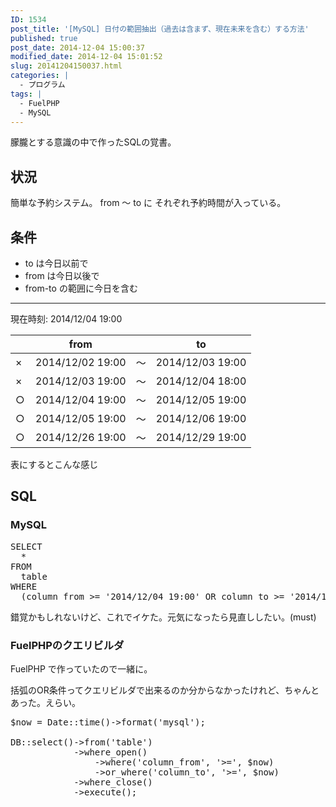 ```yaml
---
ID: 1534
post_title: '[MySQL] 日付の範囲抽出（過去は含まず、現在未来を含む）する方法'
published: true
post_date: 2014-12-04 15:00:37
modified_date: 2014-12-04 15:01:52
slug: 20141204150037.html
categories: |
  - プログラム
tags: |
  - FuelPHP
  - MySQL
---
```

朦朧とする意識の中で作ったSQLの覚書。
<!--more-->
<h2>状況</h2>
簡単な予約システム。
from ～ to に  それぞれ予約時間が入っている。

<h2>条件</h2>
<ul>
<li>to は今日以前で</li>
<li>from は今日以後で</li>
<li>from-to の範囲に今日を含む</li>
</ul>

<hr>

現在時刻: 2014/12/04 19:00
<table class="table">
<thead>
<tr>
  <th>　</th>
  <th>from</th>
  <th>　</th>
  <th>to</th>
</tr>
</thead>
<tbody><tr class="danger">
  <td class="text-center">×</td>
  <td>2014/12/02 19:00</td>
  <td class="text-center">～</td>
  <td>2014/12/03 19:00</td>
</tr>
<tr class="danger">
  <td class="text-center">×</td>
  <td>2014/12/03 19:00</td>
  <td class="text-center">～</td>
  <td>2014/12/04 18:00</td>
</tr>
<tr class="success">
  <td class="text-center">○</td>
  <td>2014/12/04 19:00</td>
  <td class="text-center">～</td>
  <td>2014/12/05 19:00</td>
</tr>
<tr class="success">
  <td class="text-center">○</td>
  <td>2014/12/05 19:00</td>
  <td class="text-center">～</td>
  <td>2014/12/06 19:00</td>
</tr>
<tr class="success">
  <td class="text-center">○</td>
  <td>2014/12/26 19:00</td>
  <td class="text-center">～</td>
  <td>2014/12/29 19:00</td>
</tr>
</tbody></table>

表にするとこんな感じ


<h2>SQL</h2>
<h3>MySQL</h3>
<pre class="prettyprint linenums lang-sql">SELECT
  * 
FROM
  table 
WHERE
  (column_from &gt;= '2014/12/04 19:00' OR column_to &gt;= '2014/12/04 19:00')</pre>

錯覚かもしれないけど、これでイケた。元気になったら見直ししたい。(must)


<h3>FuelPHPのクエリビルダ</h3>
FuelPHP で作っていたので一緒に。

括弧のOR条件ってクエリビルダで出来るのか分からなかったけれど、ちゃんとあった。えらい。

<pre class="prettyprint linenums lang-php">$now = Date::time()-&gt;format('mysql');

DB::select()-&gt;from('table')
            -&gt;where_open()
                -&gt;where('column_from', '&gt;=', $now)
                -&gt;or_where('column_to', '&gt;=', $now)
            -&gt;where_close()
            -&gt;execute();</pre>